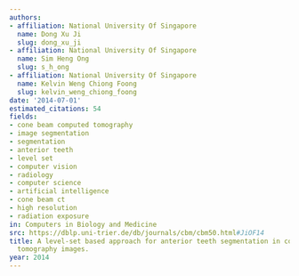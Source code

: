 ```yaml
---
authors:
- affiliation: National University Of Singapore
  name: Dong Xu Ji
  slug: dong_xu_ji
- affiliation: National University Of Singapore
  name: Sim Heng Ong
  slug: s_h_ong
- affiliation: National University Of Singapore
  name: Kelvin Weng Chiong Foong
  slug: kelvin_weng_chiong_foong
date: '2014-07-01'
estimated_citations: 54
fields:
- cone beam computed tomography
- image segmentation
- segmentation
- anterior teeth
- level set
- computer vision
- radiology
- computer science
- artificial intelligence
- cone beam ct
- high resolution
- radiation exposure
in: Computers in Biology and Medicine
src: https://dblp.uni-trier.de/db/journals/cbm/cbm50.html#JiOF14
title: A level-set based approach for anterior teeth segmentation in cone beam computed
  tomography images.
year: 2014
---
```

